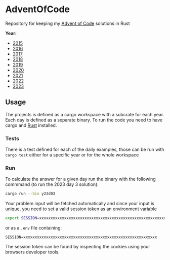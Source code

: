 # AdventOfCode
Repository for keeping my [Advent of Code](https://adventofcode.com/) solutions in Rust

**Year:**
 - [2015](2015/README.md)
 - [2016](2016/README.md)
 - [2017](2017/README.md)
 - [2018](2018/README.md)
 - [2019](2019/README.md)
 - [2020](2020/README.md)
 - [2021](2021/README.md)
 - [2022](2022/README.md)
 - [2023](2023/README.md)


## Usage
The projects is defined as a cargo workspace with a subcrate for each year. Each day is defined as a separate binary. To run the code you need to have cargo and [Rust](https://www.rust-lang.org/) installed.

### Tests
There is a test defined for each of the daily examples, those can be run with `cargo test` either for a specific year or for the whole workspace

### Run
To calculate the answer for a given day run the binary with the following commmand (to run the 2023 day 3 solution):
```bash
cargo run --bin y23d03
```

Your problem input will be fetched automatically and since your input is unique, you need to set a valid session token as an environment variable
```bash
export SESSION=xxxxxxxxxxxxxxxxxxxxxxxxxxxxxxxxxxxxxxxxxxxxxxxxxxxxxxxxxxx
```
or as a `.env` file containing:
```
SESSION=xxxxxxxxxxxxxxxxxxxxxxxxxxxxxxxxxxxxxxxxxxxxxxxxxxxxxxxxxxx
```

The session token can be found by inspecting the cookies using your browsers developer tools.
